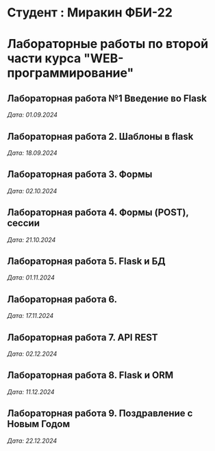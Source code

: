# Студент : Миракин ФБИ-22

# Лабораторные работы по второй части курса "WEB-программирование"

## Лабораторная работа №1 Введение во Flask

*Дата: 01.09.2024*

## Лабораторная работа 2. Шаблоны в flask
*Дата: 18.09.2024*

## Лабораторная работа 3. Формы
*Дата: 02.10.2024*

## Лабораторная работа 4. Формы (POST), сессии
*Дата: 21.10.2024*

## Лабораторная работа 5. Flask и БД
*Дата: 01.11.2024*


## Лабораторная работа 6. 
*Дата: 17.11.2024*


## Лабораторная работа 7. API REST
*Дата: 02.12.2024*

## Лабораторная работа 8. Flask и ORM
*Дата: 11.12.2024*

## Лабораторная работа 9. Поздравление с Новым Годом
*Дата: 22.12.2024*
